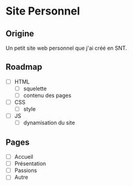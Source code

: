 # Site Personnel

## Origine

Un petit site web personnel que j'ai créé en SNT.

## Roadmap

- [ ] HTML
    - [ ] squelette
    - [ ] contenu des pages

- [ ] CSS
    - [ ] style

- [ ] JS
    - [ ] dynamisation du site

## Pages

- [ ] Accueil
- [ ] Présentation
- [ ] Passions
- [ ] Autre
